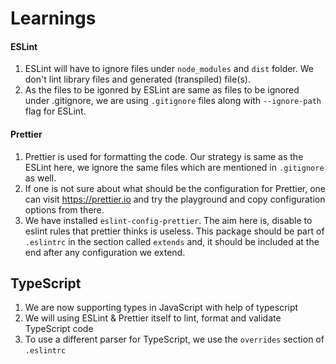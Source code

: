 # Learnings

#### ESLint
1. ESLint will have to ignore files under `node_modules` and `dist` folder. We don't lint library files and generated (transpiled) file(s). 
2. As the files to be igonred by ESLint are same as files to be ignored under .gitignore, we are using `.gitignore` files along with `--ignore-path` flag for ESLint.

#### Prettier
1. Prettier is used for formatting the code. Our strategy is same as the ESLint here, we ignore the same files which are mentioned in `.gitignore` as well.
2. If one is not sure about what should be the configuration for Prettier, one can visit https://prettier.io and try the playground and copy configuration options from there.
3. We have installed `eslint-config-prettier`. The aim here is, disable to eslint rules that prettier thinks is useless. This package should be part of `.eslintrc` in the section called `extends` and, it should be included at the end after any configuration we extend.

## TypeScript
1. We are now supporting types in JavaScript with help of typescript
2. We will using ESLint & Prettier itself to lint, format and validate TypeScript code
3. To use a different parser for TypeScript, we use the `overrides` section of `.eslintrc`
